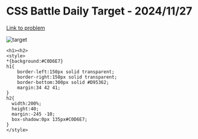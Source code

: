# CSS Battle Daily Target - 2024/11/27

[Link to problem](https://cssbattle.dev/play/D30iY2RXIaNJxX8Jsuec)

![target](https://firebasestorage.googleapis.com/v0/b/cssbattleapp.appspot.com/o/user%2Fe6YbeBahWNPT7VpE2rE2p85byxa2%2Ftargets%2Ftarget_QYY0de2.png?alt=media)


```
<h1><h2>
<style>
*{background:#C0D6E7}
h1{
    border-left:150px solid transparent;
    border-right:150px solid transparent;
    border-bottom:300px solid #D95362;
    margin:34 42 41;
}
h2{
  width:200%;
  height:40;
  margin:-245 -10;
  box-shadow:0px 135px#C0D6E7;
}
</style>
```
